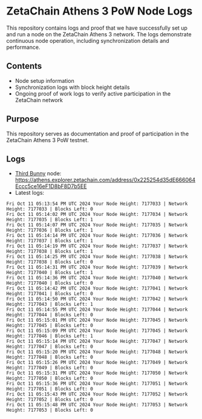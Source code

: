 # ZetaChain Athens 3 PoW Node Logs
This repository contains logs and proof that we have successfully set up and run a node on the ZetaChain Athens 3 network. The logs demonstrate continuous node operation, including synchronization details and performance.

## Contents
- Node setup information
- Synchronization logs with block height details
- Ongoing proof of work logs to verify active participation in the ZetaChain network

## Purpose
This repository serves as documentation and proof of participation in the ZetaChain Athens 3 PoW testnet.

## Logs

- [Third Bunny](https://thirdbunny.xyz/) node: https://athens.explorer.zetachain.com/address/0x225254d35dE666064Eccc5ce16eF1D8bF8D7b5EE
- Latest logs:
```
Fri Oct 11 05:13:54 PM UTC 2024 Your Node Height: 7177033 | Network Height: 7177033 | Blocks Left: 0
Fri Oct 11 05:14:02 PM UTC 2024 Your Node Height: 7177034 | Network Height: 7177035 | Blocks Left: 1
Fri Oct 11 05:14:07 PM UTC 2024 Your Node Height: 7177035 | Network Height: 7177036 | Blocks Left: 1
Fri Oct 11 05:14:14 PM UTC 2024 Your Node Height: 7177036 | Network Height: 7177037 | Blocks Left: 1
Fri Oct 11 05:14:19 PM UTC 2024 Your Node Height: 7177037 | Network Height: 7177038 | Blocks Left: 1
Fri Oct 11 05:14:25 PM UTC 2024 Your Node Height: 7177038 | Network Height: 7177038 | Blocks Left: 0
Fri Oct 11 05:14:31 PM UTC 2024 Your Node Height: 7177039 | Network Height: 7177040 | Blocks Left: 1
Fri Oct 11 05:14:36 PM UTC 2024 Your Node Height: 7177040 | Network Height: 7177040 | Blocks Left: 0
Fri Oct 11 05:14:42 PM UTC 2024 Your Node Height: 7177041 | Network Height: 7177041 | Blocks Left: 0
Fri Oct 11 05:14:50 PM UTC 2024 Your Node Height: 7177042 | Network Height: 7177043 | Blocks Left: 1
Fri Oct 11 05:14:55 PM UTC 2024 Your Node Height: 7177044 | Network Height: 7177044 | Blocks Left: 0
Fri Oct 11 05:15:01 PM UTC 2024 Your Node Height: 7177045 | Network Height: 7177045 | Blocks Left: 0
Fri Oct 11 05:15:09 PM UTC 2024 Your Node Height: 7177045 | Network Height: 7177046 | Blocks Left: 1
Fri Oct 11 05:15:14 PM UTC 2024 Your Node Height: 7177047 | Network Height: 7177047 | Blocks Left: 0
Fri Oct 11 05:15:20 PM UTC 2024 Your Node Height: 7177048 | Network Height: 7177048 | Blocks Left: 0
Fri Oct 11 05:15:26 PM UTC 2024 Your Node Height: 7177049 | Network Height: 7177049 | Blocks Left: 0
Fri Oct 11 05:15:31 PM UTC 2024 Your Node Height: 7177050 | Network Height: 7177050 | Blocks Left: 0
Fri Oct 11 05:15:36 PM UTC 2024 Your Node Height: 7177051 | Network Height: 7177051 | Blocks Left: 0
Fri Oct 11 05:15:43 PM UTC 2024 Your Node Height: 7177052 | Network Height: 7177052 | Blocks Left: 0
Fri Oct 11 05:15:48 PM UTC 2024 Your Node Height: 7177053 | Network Height: 7177053 | Blocks Left: 0
```
